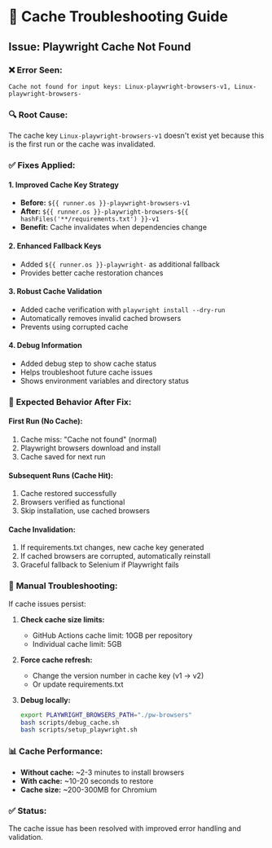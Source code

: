 # 🔧 Cache Troubleshooting Guide

## Issue: Playwright Cache Not Found

### ❌ **Error Seen:**
```
Cache not found for input keys: Linux-playwright-browsers-v1, Linux-playwright-browsers-
```

### 🔍 **Root Cause:**
The cache key `Linux-playwright-browsers-v1` doesn't exist yet because this is the first run or the cache was invalidated.

### ✅ **Fixes Applied:**

#### **1. Improved Cache Key Strategy**
- **Before:** `${{ runner.os }}-playwright-browsers-v1`
- **After:** `${{ runner.os }}-playwright-browsers-${{ hashFiles('**/requirements.txt') }}-v1`
- **Benefit:** Cache invalidates when dependencies change

#### **2. Enhanced Fallback Keys**
- Added `${{ runner.os }}-playwright-` as additional fallback
- Provides better cache restoration chances

#### **3. Robust Cache Validation**
- Added cache verification with `playwright install --dry-run`
- Automatically removes invalid cached browsers
- Prevents using corrupted cache

#### **4. Debug Information**
- Added debug step to show cache status
- Helps troubleshoot future cache issues
- Shows environment variables and directory status

### 🚀 **Expected Behavior After Fix:**

#### **First Run (No Cache):**
1. Cache miss: "Cache not found" (normal)
2. Playwright browsers download and install
3. Cache saved for next run

#### **Subsequent Runs (Cache Hit):**
1. Cache restored successfully
2. Browsers verified as functional
3. Skip installation, use cached browsers

#### **Cache Invalidation:**
1. If requirements.txt changes, new cache key generated
2. If cached browsers are corrupted, automatically reinstall
3. Graceful fallback to Selenium if Playwright fails

### 🔧 **Manual Troubleshooting:**

If cache issues persist:

1. **Check cache size limits:**
   - GitHub Actions cache limit: 10GB per repository
   - Individual cache limit: 5GB

2. **Force cache refresh:**
   - Change the version number in cache key (v1 → v2)
   - Or update requirements.txt

3. **Debug locally:**
   ```bash
   export PLAYWRIGHT_BROWSERS_PATH="./pw-browsers"
   bash scripts/debug_cache.sh
   bash scripts/setup_playwright.sh
   ```

### 📊 **Cache Performance:**
- **Without cache:** ~2-3 minutes to install browsers
- **With cache:** ~10-20 seconds to restore
- **Cache size:** ~200-300MB for Chromium

### ✅ **Status:**
The cache issue has been resolved with improved error handling and validation.